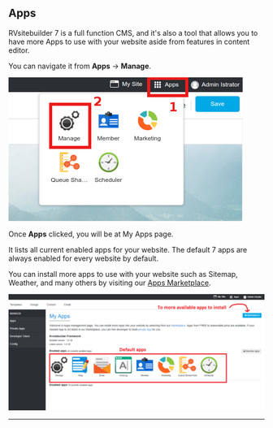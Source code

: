 ## Apps

RVsitebuilder 7 is a full function CMS, and it's also a tool that allows you to have more Apps to use with your website aside from features in content editor.

You can navigate it from **Apps** -> **Manage**.

![image](images/apps1.png)

Once **Apps** clicked, you will be at My Apps page.

It lists all current enabled apps for your website. The default 7 apps are always enabled for every website by default.

You can install more apps to use with your website such as Sitemap, Weather, and many others by visiting our [Apps Marketplace](https://apps.rvsitebuilder.com/).

![image](images/apps2.png)

-----------------------------------------------------------------------
